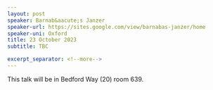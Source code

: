 ```yaml
---
layout: post
speaker: Barnab&aacute;s Janzer
speaker-url: https://sites.google.com/view/barnabas-janzer/home
speaker-uni: Oxford
title: 23 October 2023
subtitle: TBC

excerpt_separator: <!--more-->
---
```




This talk will be in Bedford Way (20) room 639.

<!--more-->
